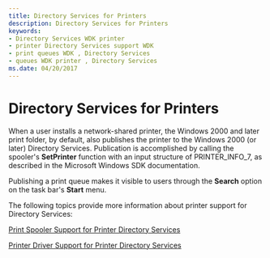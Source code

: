 ```yaml
---
title: Directory Services for Printers
description: Directory Services for Printers
keywords:
- Directory Services WDK printer
- printer Directory Services support WDK
- print queues WDK , Directory Services
- queues WDK printer , Directory Services
ms.date: 04/20/2017
---
```


# Directory Services for Printers





When a user installs a network-shared printer, the Windows 2000 and later print folder, by default, also publishes the printer to the Windows 2000 (or later) Directory Services. Publication is accomplished by calling the spooler's **SetPrinter** function with an input structure of PRINTER\_INFO\_7, as described in the Microsoft Windows SDK documentation.

Publishing a print queue makes it visible to users through the **Search** option on the task bar's **Start** menu.

The following topics provide more information about printer support for Directory Services:

[Print Spooler Support for Printer Directory Services](print-spooler-support-for-printer-directory-services.md)

[Printer Driver Support for Printer Directory Services](printer-driver-support-for-printer-directory-services.md)

 

 




